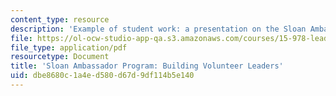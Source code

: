 ```yaml
---
content_type: resource
description: 'Example of student work: a presentation on the Sloan Ambassador Program.'
file: https://ol-ocw-studio-app-qa.s3.amazonaws.com/courses/15-978-leadership-tools-and-teams-a-product-development-lab-spring-2007/dbe8680c1a4ed580d67d9df114b5e140_ambassador.pdf
file_type: application/pdf
resourcetype: Document
title: 'Sloan Ambassador Program: Building Volunteer Leaders'
uid: dbe8680c-1a4e-d580-d67d-9df114b5e140
---
```

